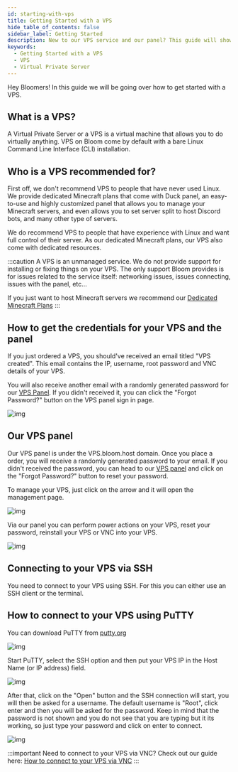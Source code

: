 ```yaml
---
id: starting-with-vps
title: Getting Started with a VPS
hide_table_of_contents: false
sidebar_label: Getting Started
description: New to our VPS service and our panel? This guide will show you how to get started!
keywords:
  - Getting Started with a VPS
  - VPS
  - Virtual Private Server
---
```


Hey Bloomers! In this guide we will be going over how to get started with a VPS.

## What is a VPS?

A Virtual Private Server or a VPS is a virtual machine that allows you to do virtually anything. VPS on Bloom come by default with a bare Linux Command Line Interface (CLI) installation.

## Who is a VPS recommended for?

First off, we don't recommend VPS to people that have never used Linux. We provide dedicated Minecraft plans that come with Duck panel, an easy-to-use and highly customized panel that allows you to manage your Minecraft servers, and even allows you to set server split to host Discord bots, and many other type of servers.

We do recommend VPS to people that have experience with Linux and want full control of their server. As our dedicated Minecraft plans, our VPS also come with dedicated resources.

:::caution
A VPS is an unmanaged service. We do not provide support for installing or fixing things on your VPS. The only support Bloom provides is for issues related to the service itself: networking issues, issues connecting, issues with the panel, etc...

If you just want to host Minecraft servers we recommend our [Dedicated Minecraft Plans](https://bloom.host/minecraft)
:::

## How to get the credentials for your VPS and the panel

If you just ordered a VPS, you should've received an email titled "VPS created". This email contains the IP, username, root password and VNC details of your VPS.

You will also receive another email with a randomly generated password for our [VPS Panel](https://VPS.bloom.host). If you didn't received it, you can click the "Forgot Password?" button on the VPS panel sign in page.

![img](/imgs/VPS/starting-with-vps/1.png)

## Our VPS panel

Our VPS panel is under the VPS.bloom.host domain. Once you place a order, you will receive a randomly generated password to your email. If you didn't received the password, you can head to our [VPS panel](https://VPS.bloom.host) and click on the "Forgot Password?" button to reset your password.

To manage your VPS, just click on the arrow and it will open the management page.

![img](/imgs/VPS/starting-with-vps/4.png)

Via our panel you can perform power actions on your VPS, reset your password, reinstall your VPS or VNC into your VPS.

![img](/imgs/VPS/starting-with-vps/5.png)

## Connecting to your VPS via SSH

You need to connect to your VPS using SSH. For this you can either use an SSH client or the terminal. 

## How to connect to your VPS using PuTTY

You can download PuTTY from [putty.org](https://www.putty.org/)

![img](/imgs/VPS/starting-with-vps/0.png)

Start PuTTY, select the SSH option and then put your VPS IP in the Host Name (or IP address) field.

![img](/imgs/VPS/starting-with-vps/2.png)

After that, click on the "Open" button and the SSH connection will start, you will then be asked for a username. The default username is "Root", click enter and then you will be asked for the password. Keep in mind that the password is not shown and you do not see that you are typing but it its working, so just type your password and click on enter to connect.

![img](/imgs/VPS/starting-with-vps/3.png)

:::important
Need to connect to your VPS via VNC? Check out our guide here: [How to connect to your VPS via VNC](https://docs.bloom.host/vnc)
:::
